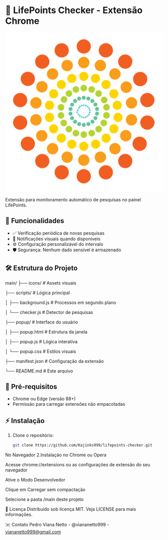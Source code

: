 # 🚀 LifePoints Checker - Extensão Chrome

![Ícone da Extensão](icons/icon128.png)

Extensão para monitoramento automático de pesquisas no painel LifePoints.

## 📌 Funcionalidades
- ✅ Verificação periódica de novas pesquisas
- 🔔 Notificações visuais quando disponíveis
- ⚙️ Configuração personalizável do intervalo
- 🛡️ Segurança: Nenhum dado sensível é armazenado

## 🛠️ Estrutura do Projeto
main/
├── icons/ # Assets visuais

├── scripts/ # Lógica principal

│ ├── background.js # Processos em segundo plano

│ └── checker.js # Detector de pesquisas

├── popup/ # Interface do usuário

│ ├── popup.html # Estrutura da janela

│ ├── popup.js # Lógica interativa

│ └── popup.css # Estilos visuais

├── manifest.json # Configuração da extensão

└── README.md # Este arquivo

## 🚦 Pré-requisitos
- Chrome ou Edge (versão 88+)
- Permissão para carregar extensões não empacotadas

## ⚡ Instalação
1. Clone o repositório:
   ```bash
   git clone https://github.com/Kajinks999/lifepoints-checker.git
   ```
No Navegador
2.Instalação no Chrome ou Opera

Acesse chrome://extensions ou as configurações de extensão do seu navegador

Ative o Modo Desenvolvedor

Clique em Carregar sem compactação

Selecione a pasta /main deste projeto

📜 Licença
Distribuído sob licença MIT. Veja LICENSE para mais informações.

✉️ Contato
Pedro Viana Netto - @viananetto999 - viananetto999@gmail.com
